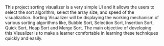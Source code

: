 This project sorting visualizer is a very simple UI and it allows the users to select the sort algorithm, select the array size, and speed of the visualization.
Sorting Visualizer will be displaying the working mechanism of various sorting algorithms like, Bubble Sort, Selection Sort, Insertion Sort, Quick Sort, Heap Sort and Merge Sort. The main objective of developing this Visualizer is to make a learner comfortable in learning these techniques quickly and easily.
